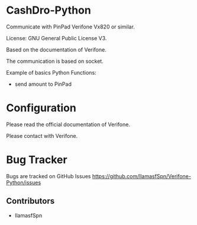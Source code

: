 # CashDro-Python
Communicate with PinPad Verifone Vx820 or similar.

License: GNU General Public License V3.

Based on the documentation of Verifone.

The communication is based on socket.

Example of basics Python Functions:

- send amount to PinPad

Configuration
=============

Please read the official documentation of Verifone. 

Please contact with Verifone. 

Bug Tracker
===========

Bugs are tracked on GitHub Issues https://github.com/llamasfSpn/Verifone-Python/issues

Contributors
------------

* llamasfSpn


